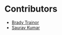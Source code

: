# Contributors

- [Brady Trainor](https://github.com/bradyt)
- [Saurav Kumar](https://github.com/sauravk7077)
